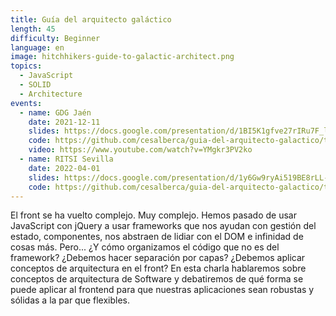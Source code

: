 ```yaml
---
title: Guía del arquitecto galáctico
length: 45
difficulty: Beginner
language: en
image: hitchhikers-guide-to-galactic-architect.png
topics:
  - JavaScript
  - SOLID
  - Architecture
events:
  - name: GDG Jaén
    date: 2021-12-11
    slides: https://docs.google.com/presentation/d/1BI5K1gfve27rIRu7F_lHiPxzhMhBExpX3hyw_-MZp90/edit?usp=sharing
    code: https://github.com/cesalberca/guia-del-arquitecto-galactico/tree/2021-gdg-jaen
    video: https://www.youtube.com/watch?v=YMgkr3PV2ko
  - name: RITSI Sevilla
    date: 2022-04-01
    slides: https://docs.google.com/presentation/d/1y6Gw9ryAi519BE8rLL-7JAYwPJRw5q25sDl0Oc7WqVU/edit?usp=sharing
    code: https://github.com/cesalberca/guia-del-arquitecto-galactico/tree/2022-ritsi
---
```


El front se ha vuelto complejo. Muy complejo. Hemos pasado de usar JavaScript con jQuery a usar frameworks que nos ayudan con gestión del estado, componentes, nos abstraen de lidiar con el DOM e infinidad de cosas más. Pero... ¿Y cómo organizamos el código que no es del framework? ¿Debemos hacer separación por capas? ¿Debemos aplicar conceptos de arquitectura en el front? En esta charla hablaremos sobre conceptos de arquitectura de Software y debatiremos de qué forma se puede aplicar al frontend para que nuestras aplicaciones sean robustas y sólidas a la par que flexibles.
